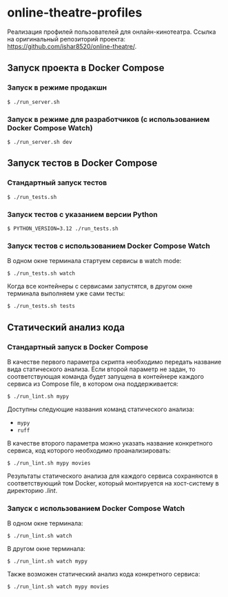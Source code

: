 # online-theatre-profiles

Реализация профилей пользователей для онлайн-кинотеатра. Ссылка на оригинальный репозиторий проекта:
https://github.com/ishar8520/online-theatre/.

## Запуск проекта в Docker Compose

### Запуск в режиме продакшн

```shell
$ ./run_server.sh
```

### Запуск в режиме для разработчиков (с использованием Docker Compose Watch)

```shell
$ ./run_server.sh dev
```

## Запуск тестов в Docker Compose

### Стандартный запуск тестов

```shell
$ ./run_tests.sh
```

### Запуск тестов с указанием версии Python

```shell
$ PYTHON_VERSION=3.12 ./run_tests.sh
```

### Запуск тестов с использованием Docker Compose Watch

В одном окне терминала стартуем сервисы в watch mode:

```shell
$ ./run_tests.sh watch
```

Когда все контейнеры с сервисами запустятся, в другом окне терминала выполняем уже сами тесты:

```shell
$ ./run_tests.sh tests
```

## Статический анализ кода

### Стандартный запуск в Docker Compose

В качестве первого параметра скрипта необходимо передать название вида статического анализа.
Если второй параметр не задан, то соответствующая команда будет запущена в контейнере каждого
сервиса из Compose file, в котором она поддерживается:

```shell
$ ./run_lint.sh mypy
```

Доступны следующие названия команд статического анализа:
* `mypy`
* `ruff`

В качестве второго параметра можно указать название конкретного сервиса, код которого необходимо
проанализировать:

```shell
$ ./run_lint.sh mypy movies
```

Результаты статического анализа для каждого сервиса сохраняются в соответствующий том Docker,
который монтируется на хост-систему в директорию _.lint_.

### Запуск с использованием Docker Compose Watch

В одном окне терминала:

```shell
$ ./run_lint.sh watch
```

В другом окне терминала:

```shell
$ ./run_lint.sh watch mypy
```

Также возможен статический анализ кода конкретного сервиса:

```shell
$ ./run_lint.sh watch mypy movies
```
